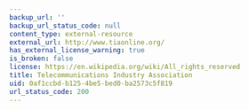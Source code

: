 ```yaml
---
backup_url: ''
backup_url_status_code: null
content_type: external-resource
external_url: http://www.tiaonline.org/
has_external_license_warning: true
is_broken: false
license: https://en.wikipedia.org/wiki/All_rights_reserved
title: Telecommunications Industry Association
uid: 0af1ccbd-b125-4be5-bed0-ba2573c5f819
url_status_code: 200
---
```

